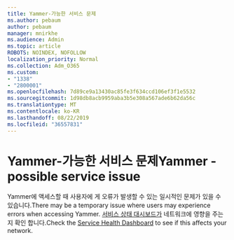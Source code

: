 ```yaml
---
title: Yammer-가능한 서비스 문제
ms.author: pebaum
author: pebaum
manager: mnirkhe
ms.audience: Admin
ms.topic: article
ROBOTS: NOINDEX, NOFOLLOW
localization_priority: Normal
ms.collection: Adm_O365
ms.custom:
- "1338"
- "2800001"
ms.openlocfilehash: 7d89ce9a13430ac85fe3f634ccd106ef3f1e5532
ms.sourcegitcommit: 1d98db8acb9959aba3b5e308a567ade6b62da56c
ms.translationtype: MT
ms.contentlocale: ko-KR
ms.lasthandoff: 08/22/2019
ms.locfileid: "36557831"
---
```

# <a name="yammer---possible-service-issue"></a><span data-ttu-id="d333e-102">Yammer-가능한 서비스 문제</span><span class="sxs-lookup"><span data-stu-id="d333e-102">Yammer - possible service issue</span></span>

<span data-ttu-id="d333e-103">Yammer에 액세스할 때 사용자에 게 오류가 발생할 수 있는 일시적인 문제가 있을 수 있습니다.</span><span class="sxs-lookup"><span data-stu-id="d333e-103">There may be a temporary issue where users may experience errors when accessing Yammer.</span></span> <span data-ttu-id="d333e-104">[서비스 상태 대시보드가](https://admin.microsoft.com/AdminPortal/Home#/servicehealth) 네트워크에 영향을 주는지 확인 합니다.</span><span class="sxs-lookup"><span data-stu-id="d333e-104">Check the [Service Health Dashboard](https://admin.microsoft.com/AdminPortal/Home#/servicehealth) to see if this affects your network.</span></span>

